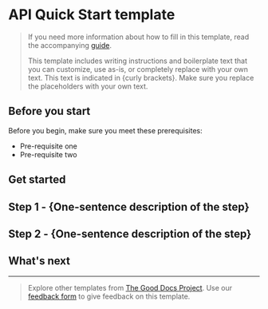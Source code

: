 # API Quick Start template

> If you need more information about how to fill in this template, read the accompanying [guide](./guide_api-quickstart.md).
>
> This template includes writing instructions and boilerplate text that you can customize, use as-is, or completely replace with your own text. This text is indicated in {curly brackets}. Make sure you replace the placeholders with your own text.

## Before you start

Before you begin, make sure you meet these prerequisites:

* Pre-requisite one
* Pre-requisite two

## Get started

## Step 1 - {One-sentence description of the step}

<!-- Fill in more details, as needed. -->

## Step 2 - {One-sentence description of the step}

<!-- Fill in more details, as needed. -->

<!-- Add steps, as needed. -->

## What's next

<!-- If you've gotten a new user over the threshold using your API, what should they do next? -->

---

> Explore other templates from [The Good Docs Project](https://thegooddocsproject.dev/). Use our [feedback form](https://thegooddocsproject.dev/feedback/?template=API%20quickstart) to give feedback on this template.
